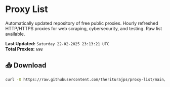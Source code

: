 # Proxy List

Automatically updated repository of free public proxies. Hourly refreshed HTTP/HTTPS proxies for web scraping, cybersecurity, and testing. Raw list available.

**Last Updated:** `Saturday 22-02-2025 23:13:21 UTC`  
**Total Proxies:** `698`

## 📥 Download
```bash
curl -O https://raw.githubusercontent.com/theriturajps/proxy-list/main/proxies.txt
